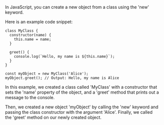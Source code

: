 In JavaScript, you can create a new object from a class using the 'new' keyword. 

Here is an example code snippet:

```
class MyClass {
  constructor(name) {
    this.name = name;
  }
  
  greet() {
    console.log(`Hello, my name is ${this.name}`);
  }
}

const myObject = new MyClass('Alice');
myObject.greet(); // Output: Hello, my name is Alice
```

In this example, we created a class called 'MyClass' with a constructor that sets the 'name' property of the object, and a 'greet' method that prints out a message to the console. 

Then, we created a new object 'myObject' by calling the 'new' keyword and passing the class constructor with the argument 'Alice'. Finally, we called the 'greet' method on our newly created object.
